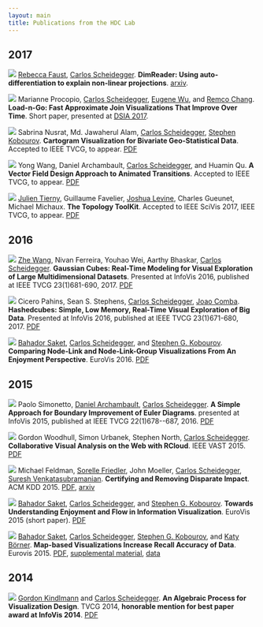 ```yaml
---
layout: main
title: Publications from the HDC Lab
---
```


## 2017

[<img class="pubthumb" src="papers/thumgs/arxiv_2017_dimreader.png">](papers/arxiv_2017_dimreader.pdf)
[Rebecca Faust](https://rjfaust.github.io/),
[Carlos Scheidegger](https://cscheid.net). **DimReader: Using
auto-differentiation to explain non-linear projections**. [arxiv](https://arxiv.org/abs/1710.00992).

[<img class="pubthumb" src="papers/thumbs/dsia_2017_load-n-go.png">](papers/dsia_2017_load-n-go.pdf)
Marianne Procopio, [Carlos Scheidegger](https://cscheid.net),
[Eugene Wu](http://www.cs.columbia.edu/~ewu/), and
[Remco Chang](http://www.cs.tufts.edu/~remco/). **Load-n-Go: Fast
Approximate Join Visualizations That Improve Over Time**. Short paper, presented at [DSIA 2017](http://www.interactive-analysis.org).

<div class="pubdiv"></div>

[<img class="pubthumb" src="papers/thumbs/tvcg_2017_bivariate_cartograms.png">](papers/tvcg_2017_bivariate_cartograms.pdf)
Sabrina Nusrat, Md. Jawaherul Alam,
[Carlos Scheidegger](https://cscheid.net),
[Stephen Kobourov](https://www2.cs.arizona.edu/~kobourov/). **Cartogram
Visualization for Bivariate Geo-Statistical Data**. Accepted to IEEE TVCG, to appear. [PDF](papers/tvcg_2017_bivariate_cartograms.pdf)

<div class="pubdiv"></div>

[<img class="pubthumb" src="papers/thumbs/tvcg_2017_transition.png">](papers/tvcg_2017_transition.pdf)
Yong Wang, Daniel Archambault,
[Carlos Scheidegger](https://cscheid.net), and Huamin Qu. **A Vector
Field Design Approach to Animated Transitions**. Accepted to IEEE TVCG, to appear. [PDF](papers/tvcg_2017_transition.pdf)

<div class="pubdiv"></div>

[<img class="pubthumb" src="papers/thumbs/scivis_2017_ttk.png">](papers/scivis_2017_ttk.pdf) [Julien Tierny](http://www-pequan.lip6.fr/~tierny/), Guillaume Favelier, [Joshua Levine](https://jalevine.bitbucket.io/), Charles Gueunet, Michael Michaux. **The Topology ToolKit**. Accepted to IEEE SciVis 2017, IEEE TVCG, to appear. [PDF](papers/scivis_2017_ttk.pdf)

<div class="pubdiv"></div>

## 2016

[<img class="pubthumb" src="papers/thumbs/infovis_2016_gaussian.png">](papers/infovis_2016_gaussian.pdf)
[Zhe Wang](http://www.z-wang.com/), Nivan Ferreira, Youhao Wei, Aarthy
Bhaskar, [Carlos Scheidegger](http://cscheid.net). **Gaussian Cubes:
Real-Time Modeling for Visual Exploration of Large Multidimensional
Datasets**. Presented at InfoVis 2016, published at IEEE TVCG
23(1)681-690, 2017. [PDF](papers/infovis_2016_gaussian.pdf)

<div class="pubdiv"></div>

[<img class="pubthumb" src="papers/thumbs/infovis_2016_hashedcubes.png">](papers/infovis_2016_hashedcubes.pdf)
Cicero Pahins, Sean S. Stephens,
[Carlos Scheidegger](http://cscheid.net),
[Joao Comba](http://www.inf.ufrgs.br/~comba/). **Hashedcubes: Simple,
Low Memory, Real-Time Visual Exploration of Big Data**. Presented at
InfoVis 2016, published at IEEE TVCG 23(1)671-680,
2017. [PDF](papers/infovis_2016_hashedcubes.pdf)

<div class="pubdiv"></div>

[<img class="pubthumb" src="papers/thumbs/eurovis_2016_comparing.png">](papers/eurovis_2016_comparing.pdf) [Bahador Saket](http://bahadorsaket.com), [Carlos Scheidegger](http://cscheid.net), and [Stephen G. Kobourov](http://www.cs.arizona.edu/~kobourov). **Comparing Node-Link and Node-Link-Group Visualizations From An Enjoyment Perspective**. EuroVis 2016. [PDF](papers/eurovis_2016_comparing.pdf)

<div class="pubdiv"></div>



## 2015

[<img class="pubthumb" src="papers/thumbs/infovis_2015_euler.png">](papers/infovis_2015_euler.pdf) Paolo Simonetto, [Daniel Archambault](http://cs.swansea.ac.uk/~csdarchambault/), [Carlos Scheidegger](https://cscheid.net/). **A Simple
Approach for Boundary Improvement of Euler Diagrams**. presented at InfoVis 2015, published at IEEE TVCG 22(1)678--687, 2016. [PDF](papers/infovis_2015_euler.pdf)

<div class="pubdiv"></div>

[<img class="pubthumb" src="papers/thumbs/vast_2015_rcloud.png">](papers/vast_2015_rcloud.pdf) Gordon Woodhull, Simon Urbanek, Stephen North, [Carlos
Scheidegger](http://cscheid.net). **Collaborative Visual Analysis on the Web with
RCloud**. IEEE VAST 2015. [PDF](papers/vast_2015_rcloud.pdf)

<div class="pubdiv"></div>

[<img class="pubthumb" src="papers/thumbs/kdd_2015_bias.png">](papers/kdd_2015_bias.pdf) Michael Feldman, [Sorelle Friedler](http://sorelle.friedler.net/), John Moeller, [Carlos Scheidegger](http://cscheid.net),
[Suresh Venkatasubramanian](http://www.cs.utah.edu/~suresh/web/). **Certifying and Removing Disparate
Impact**. ACM KDD 2015. [PDF](papers/kdd_2015_bias.pdf), [arxiv](http://arxiv.org/abs/1412.3756)

<div class="pubdiv"></div>

[<img class="pubthumb" src="papers/thumbs/eurovis_2015_short_enjoyment.png">](http://cscheid.net/static/papers/eurovis_short_2015.pdf) [Bahador Saket](http://bahadorsaket.com), [Carlos Scheidegger](http://cscheid.net), and [Stephen G. Kobourov](http://www.cs.arizona.edu/~kobourov). **Towards
Understanding Enjoyment and Flow in Information Visualization**. EuroVis
2015 (short paper). [PDF](http://cscheid.net/static/papers/eurovis_short_2015.pdf)

<div class="pubdiv"></div>

[<img class="pubthumb" src="papers/thumbs/eurovis_2015_recall.png">](http://cscheid.net/static/papers/eurovis_long_2015.pdf) [Bahador Saket](http://bahadorsaket.com), [Carlos Scheidegger](http://cscheid.net), [Stephen G. Kobourov](http://www.cs.arizona.edu/~kobourov), and [Katy
Börner](http://ella.slis.indiana.edu/~katy/). **Map-based Visualizations Increase Recall Accuracy of
Data**. Eurovis
2015. [PDF](http://cscheid.net/static/papers/eurovis_long_2015.pdf),
[supplemental material](http://cscheid.net/static/papers/eurovis_long_2015_supplemental.pdf),
[data](http://cscheid.net/static/papers/eurovis_long_2015_supplemental.tar.gz)

<div class="pubdiv"></div>



## 2014

[<img class="pubthumb" src="papers/thumbs/infovis_2014_algebraic.png">](papers/infovis_2014_algebraic.pdf) [Gordon Kindlmann](http://www.cs.uchicago.edu/~glk) and
[Carlos Scheidegger](http://cscheid.net). **An Algebraic Process for
Visualization Design**. TVCG 2014, **honorable
mention for best paper award at InfoVis 2014**. [PDF](papers/infovis_2014_algebraic.pdf)

<div class="pubdiv"></div>

